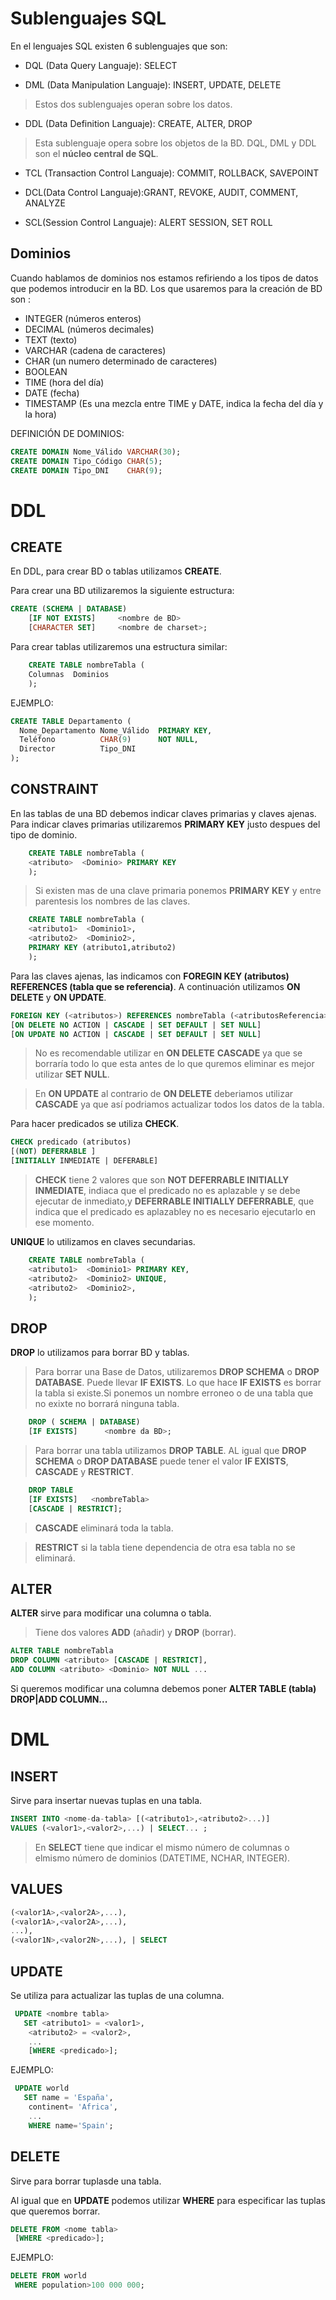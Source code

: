 # Sublenguajes SQL

En el lenguajes SQL existen 6 sublenguajes que son:

 - DQL (Data Query Languaje): SELECT
 
 - DML (Data Manipulation Languaje): INSERT, UPDATE, DELETE

>Estos dos sublenguajes operan sobre los datos.

 - DDL (Data Definition Languaje): CREATE, ALTER, DROP
 
> Esta sublenguaje opera sobre los objetos de la BD.
> DQL, DML y DDL son el **núcleo central de SQL**.

 - TCL (Transaction Control Languaje): COMMIT, ROLLBACK, SAVEPOINT
 
 - DCL(Data Control Languaje):GRANT, REVOKE, AUDIT, COMMENT, ANALYZE
 
 - SCL(Session Control Languaje): ALERT SESSION, SET ROLL

## Dominios

Cuando hablamos de dominios nos estamos refiriendo a los tipos de datos que podemos introducir en la BD. Los que usaremos para la creación de BD son :
	
- INTEGER (números enteros)
- DECIMAL (números decimales)
- TEXT (texto)
- VARCHAR (cadena de caracteres)
- CHAR (un numero determinado de caracteres)
- BOOLEAN 
- TIME (hora del día)
- DATE (fecha)
- TIMESTAMP (Es una mezcla entre TIME y DATE, indica la fecha del día y la hora)

DEFINICIÓN DE DOMINIOS:
```sql
CREATE DOMAIN Nome_Válido VARCHAR(30);
CREATE DOMAIN Tipo_Código CHAR(5);
CREATE DOMAIN Tipo_DNI    CHAR(9);
```

# DDL

## CREATE

En DDL, para crear BD o tablas utilizamos **CREATE**.

Para crear una BD utilizaremos la siguiente estructura:

```sql
CREATE (SCHEMA | DATABASE)
    [IF NOT EXISTS]		<nombre de BD>
    [CHARACTER SET]		<nombre de charset>;

```
    
Para crear tablas utilizaremos una estructura similar: 

```sql
    CREATE TABLE nombreTabla (
    Columnas  Dominios
    );
```
EJEMPLO:
```sql
CREATE TABLE Departamento (
  Nome_Departamento Nome_Válido  PRIMARY KEY,
  Teléfono          CHAR(9)      NOT NULL,
  Director          Tipo_DNI
);
```
## CONSTRAINT

En las tablas de una BD debemos indicar claves primarias y claves ajenas. Para indicar claves primarias utilizaremos **PRIMARY KEY** justo despues del tipo de dominio.
```sql
    CREATE TABLE nombreTabla (
    <atributo>  <Dominio> PRIMARY KEY
    );
```
>Si existen mas de una clave primaria ponemos **PRIMARY KEY** y entre parentesis los nombres de las claves.
```sql
    CREATE TABLE nombreTabla (
    <atributo1>  <Dominio1>,
    <atributo2>  <Dominio2>,
    PRIMARY KEY (atributo1,atributo2)
    );
```
Para las claves ajenas, las indicamos con **FOREGIN KEY (atributos) REFERENCES (tabla que se referencia)**. A continuación utilizamos **ON DELETE** y **ON UPDATE**. 
```sql
FOREIGN KEY (<atributos>) REFERENCES nombreTabla (<atributosReferencia>)
[ON DELETE NO ACTION | CASCADE | SET DEFAULT | SET NULL]
[ON UPDATE NO ACTION | CASCADE | SET DEFAULT | SET NULL]
```
>No es recomendable utilizar en **ON DELETE** **CASCADE** ya que se borraría todo lo que esta antes de lo que quremos eliminar es mejor utilizar **SET NULL**.

>En **ON UPDATE** al contrario de **ON DELETE** deberiamos utilizar **CASCADE** ya que así podriamos actualizar todos los datos de la tabla.

Para hacer predicados se utiliza **CHECK**.
```sql
CHECK predicado (atributos)
[(NOT) DEFERRABLE ]
[INITIALLY INMEDIATE | DEFERABLE]
```
> **CHECK** tiene 2 valores que son **NOT DEFERRABLE INITIALLY INMEDIATE**, indiaca que el predicado no es aplazable y se debe ejecutar de inmediato,y **DEFERRABLE INITIALLY DEFERRABLE**, que indica que el predicado es aplazabley no es necesario ejecutarlo en ese momento.

**UNIQUE** lo utilizamos en claves secundarias. 
```sql
    CREATE TABLE nombreTabla (
    <atributo1>  <Dominio1> PRIMARY KEY,
    <atributo2>  <Dominio2> UNIQUE,
    <atributo2>  <Dominio2>,
    );
```
## DROP
**DROP** lo utilizamos para borrar BD y tablas.
> Para borrar una Base de Datos, utilizaremos **DROP SCHEMA** o **DROP DATABASE**. Puede llevar **IF EXISTS**. Lo que hace **IF EXISTS** es borrar la tabla si existe.Si ponemos un nombre erroneo o de una tabla que no exixte no borrará ninguna tabla.
```sql
    DROP ( SCHEMA | DATABASE)
    [IF EXISTS]      <nombre da BD>;
```
>Para borrar una tabla utilizamos **DROP TABLE**. AL igual que **DROP SCHEMA** o **DROP DATABASE** puede tener el valor **IF EXISTS**, **CASCADE** y **RESTRICT**. 
```sql
    DROP TABLE 
    [IF EXISTS]   <nombreTabla>
    [CASCADE | RESTRICT];
```
>**CASCADE** eliminará toda la tabla.

>**RESTRICT** si la tabla tiene dependencia de otra esa tabla no se eliminará.

## ALTER
**ALTER** sirve para modificar una columna o tabla.
>Tiene dos valores **ADD** (añadir) y **DROP** (borrar).
```sql
ALTER TABLE nombreTabla 
DROP COLUMN <atributo> [CASCADE | RESTRICT],
ADD COLUMN <atributo> <Dominio> NOT NULL ...                        
```
Si queremos modificar una columna debemos poner **ALTER TABLE (tabla) DROP|ADD COLUMN...**

# DML

## INSERT

Sirve para insertar nuevas tuplas en una tabla.
```sql
INSERT INTO <nome-da-tabla> [(<atributo1>,<atributo2>...)]
VALUES (<valor1>,<valor2>,...) | SELECT... ;
```
>En **SELECT** tiene que indicar el mismo número de columnas o elmismo número de dominios (DATETIME, NCHAR, INTEGER).

## VALUES
```sql
(<valor1A>,<valor2A>,...),
(<valor1A>,<valor2A>,...),
...),
(<valor1N>,<valor2N>,...), | SELECT
```
## UPDATE
Se utiliza para actualizar las tuplas de una columna. 
``` sql
 UPDATE <nombre tabla>
   SET <atributo1> = <valor1>,
	<atributo2> = <valor2>,
	...
    [WHERE <predicado>];
```
EJEMPLO:
``` sql
 UPDATE world
   SET name = 'España',
	continent= 'Africa',
	...
    WHERE name='Spain';
```
## DELETE 

Sirve para borrar tuplasde una tabla.

Al igual que en **UPDATE** podemos utilizar **WHERE** para especificar las tuplas que queremos borrar.
```sql
DELETE FROM <nome tabla>
 [WHERE <predicado>];
```
EJEMPLO:
```sql
DELETE FROM world
 WHERE population>100 000 000;
```
